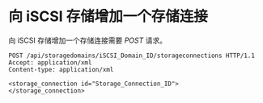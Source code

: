 # 向 iSCSI 存储增加一个存储连接

向 iSCSI 存储增加一个存储连接需要 *POST* 请求。

                
    POST /api/storagedomains/iSCSI_Domain_ID/storageconnections HTTP/1.1
    Accept: application/xml
    Content-type: application/xml

    <storage_connection id="Storage_Connection_ID">
    </storage_connection>

              
